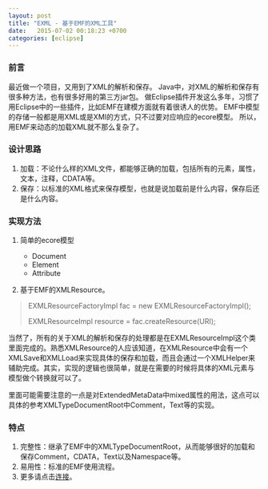 ```yaml
---
layout: post
title: "EXML - 基于EMF的XML工具"
date:   2015-07-02 00:18:23 +0700
categories: [eclipse]
---
```


### 前言

最近做一个项目，又用到了XML的解析和保存。
Java中，对XML的解析和保存有很多种方法，也有很多好用的第三方jar包。
做Eclipse插件开发这么多年，习惯了用Eclipse中的一些插件，比如EMF在建模方面就有着很诱人的优势。
EMF中模型的存储一般都是用XML或是XMI的方式，只不过要对应响应的ecore模型。
所以，用EMF来动态的加载XML就不那么复杂了。

### 设计思路

1. 加载：不论什么样的XML文件，都能够正确的加载，包括所有的元素，属性，文本，注释，CDATA等。
2. 保存：以标准的XML格式来保存模型，也就是说加载前是什么内容，保存后还是什么内容。

### 实现方法

1. 简单的ecore模型
	* Document
	* Element
	* Attribute

2. 基于EMF的XMLResource。
	
> 
> EXMLResourceFactoryImpl fac = new EXMLResourceFactoryImpl();
>
> EXMLResourceImpl resource = fac.createResource(URI);
>

当然了，所有的关于XML的解析和保存的处理都是在EXMLResourceImpl这个类里面完成的。熟悉XMLResource的人应该知道，在XMLResource中会有一个XMLSave和XMLLoad来实现具体的保存和加载，而且会通过一个XMLHelper来辅助完成。其实，实现的逻辑也很简单，就是在需要的时候将具体的XML元素与模型做个转换就可以了。

里面可能需要注意的一点是对ExtendedMetaData中mixed属性的用法，这点可以具体的参考XMLTypeDocumentRoot中Comment，Text等的实现。

### 特点

1. 完整性：继承了EMF中的XMLTypeDocumentRoot，从而能够很好的加载和保存Comment，CDATA，Text以及Namespace等。
2. 易用性：标准的EMF使用流程。
3. 更多请点击[连接](http://ecsoya.github.io/org.soyatec.tooling/stp_exml.html)。